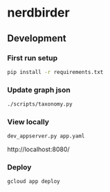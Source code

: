 # nerdbirder

## Development

### First run setup
```sh
pip install -r requirements.txt
```

### Update graph json
```sh
./scripts/taxonomy.py
```

### View locally
```sh
dev_appserver.py app.yaml
```
http://localhost:8080/

### Deploy
```sh
gcloud app deploy
```
